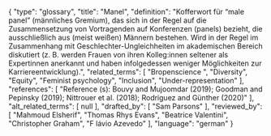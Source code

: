 {
    "type": "glossary",
    "title": "Manel",
    "definition": "Kofferwort für “male panel” (männliches Gremium), das sich in der Regel auf die Zusammensetzung von Vortragenden auf Konferenzen (panels) bezieht, die ausschließlich aus (meist weißen) Männern bestehen. Wird in der Regel im Zusammenhang mit Geschlechter-Ungleichheiten im akademischen Bereich diskutiert (z. B. werden Frauen von ihren Kolleg:innen seltener als Expertinnen anerkannt und haben infolgedessen weniger Möglichkeiten zur Karriereentwicklung).",
    "related_terms": [
        "Bropenscience ",
        "Diversity",
        "Equity",
        "Feminist psychology",
        "Inclusion",
        "Under-representation"
    ],
    "references": [
        "Reference (s): Bouvy and Mujoomdar (2019); Goodman and Pepinsky (2019); Nittrouer et al. (2018); Rodriguez and Günther (2020)"
    ],
    "alt_related_terms": [
        null
    ],
    "drafted_by": [
        "Sam Parsons"
    ],
    "reviewed_by": [
        "Mahmoud Elsherif",
        "Thomas Rhys Evans",
        "Beatrice Valentini",
        "Christopher Graham",
        "F lávio Azevedo"
    ],
    "language": "german"
}